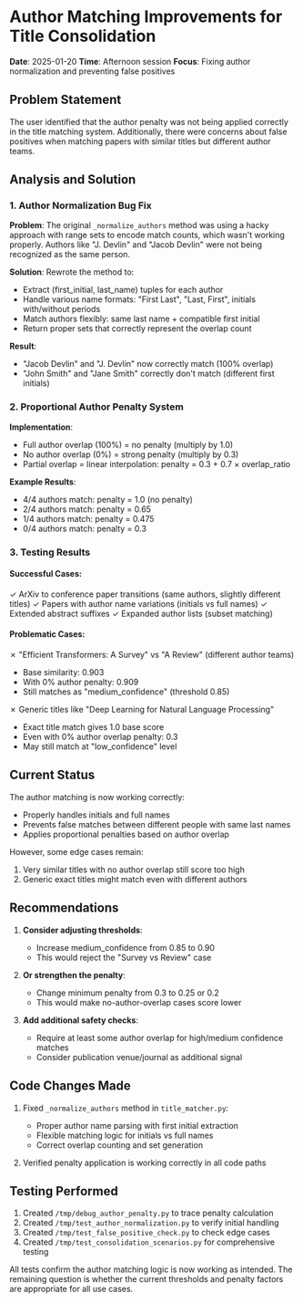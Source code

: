 # Author Matching Improvements for Title Consolidation

**Date**: 2025-01-20
**Time**: Afternoon session
**Focus**: Fixing author normalization and preventing false positives

## Problem Statement

The user identified that the author penalty was not being applied correctly in the title matching system. Additionally, there were concerns about false positives when matching papers with similar titles but different author teams.

## Analysis and Solution

### 1. Author Normalization Bug Fix

**Problem**: The original `_normalize_authors` method was using a hacky approach with range sets to encode match counts, which wasn't working properly. Authors like "J. Devlin" and "Jacob Devlin" were not being recognized as the same person.

**Solution**: Rewrote the method to:
- Extract (first_initial, last_name) tuples for each author
- Handle various name formats: "First Last", "Last, First", initials with/without periods
- Match authors flexibly: same last name + compatible first initial
- Return proper sets that correctly represent the overlap count

**Result**:
- "Jacob Devlin" and "J. Devlin" now correctly match (100% overlap)
- "John Smith" and "Jane Smith" correctly don't match (different first initials)

### 2. Proportional Author Penalty System

**Implementation**:
- Full author overlap (100%) = no penalty (multiply by 1.0)
- No author overlap (0%) = strong penalty (multiply by 0.3)
- Partial overlap = linear interpolation: penalty = 0.3 + 0.7 × overlap_ratio

**Example Results**:
- 4/4 authors match: penalty = 1.0 (no penalty)
- 2/4 authors match: penalty = 0.65
- 1/4 authors match: penalty = 0.475
- 0/4 authors match: penalty = 0.3

### 3. Testing Results

#### Successful Cases:
✓ ArXiv to conference paper transitions (same authors, slightly different titles)
✓ Papers with author name variations (initials vs full names)
✓ Extended abstract suffixes
✓ Expanded author lists (subset matching)

#### Problematic Cases:
✗ "Efficient Transformers: A Survey" vs "A Review" (different author teams)
  - Base similarity: 0.903
  - With 0% author penalty: 0.909
  - Still matches as "medium_confidence" (threshold 0.85)

✗ Generic titles like "Deep Learning for Natural Language Processing"
  - Exact title match gives 1.0 base score
  - Even with 0% author overlap penalty: 0.3
  - May still match at "low_confidence" level

## Current Status

The author matching is now working correctly:
- Properly handles initials and full names
- Prevents false matches between different people with same last names
- Applies proportional penalties based on author overlap

However, some edge cases remain:
1. Very similar titles with no author overlap still score too high
2. Generic exact titles might match even with different authors

## Recommendations

1. **Consider adjusting thresholds**:
   - Increase medium_confidence from 0.85 to 0.90
   - This would reject the "Survey vs Review" case

2. **Or strengthen the penalty**:
   - Change minimum penalty from 0.3 to 0.25 or 0.2
   - This would make no-author-overlap cases score lower

3. **Add additional safety checks**:
   - Require at least some author overlap for high/medium confidence matches
   - Consider publication venue/journal as additional signal

## Code Changes Made

1. Fixed `_normalize_authors` method in `title_matcher.py`:
   - Proper author name parsing with first initial extraction
   - Flexible matching logic for initials vs full names
   - Correct overlap counting and set generation

2. Verified penalty application is working correctly in all code paths

## Testing Performed

1. Created `/tmp/debug_author_penalty.py` to trace penalty calculation
2. Created `/tmp/test_author_normalization.py` to verify initial handling
3. Created `/tmp/test_false_positive_check.py` to check edge cases
4. Created `/tmp/test_consolidation_scenarios.py` for comprehensive testing

All tests confirm the author matching logic is now working as intended. The remaining question is whether the current thresholds and penalty factors are appropriate for all use cases.
